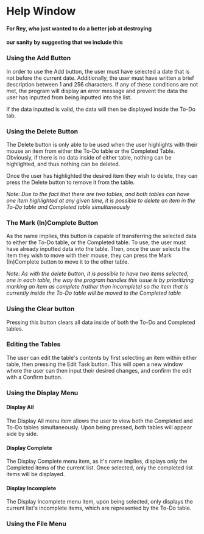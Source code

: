 # Help Window
#### For Rey, who just wanted to do a better job at destroying  
#### our sanity by suggesting that we include this
### Using the Add Button
In order to use the Add button, the user must have selected a date
that is not before the current date. Additionally, the user must have
written a brief description between 1 and 256 characters. If any of these
conditions are not met, the program will display an error message and prevent
the data the user has inputted from being inputted into the list.

If the data inputted is valid, the data will then be displayed inside the To-Do
tab.

### Using the Delete Button
The Delete button is only able to be used when the user highlights with their mouse an item from either
the To-Do table or the Completed Table. Obviously, if there is no data inside of either
table, nothing can be highlighted, and thus nothing can be deleted.

Once the user has highlighted the desired item they wish to delete, they can press the Delete button to remove
it from the table.

_Note: Due to the fact that there are two tables, and both tables can have one item highlighted at any
given time, it is possible to delete an item in the To-Do table and Completed table simultaneously_

### The Mark (In)Complete Button
As the name implies, this button is capable of transferring the selected data
to either the To-Do table, or the Completed table. To use, the user must have
already inputted data into the table. Then, once the user selects the item
they wish to move with their mouse, they can press the Mark (In)Complete button
to move it to the other table.

_Note: As with the delete button, it is possible to have two items selected, one in each table, the way
the program handles this issue is by prioritizing marking an item as complete (rather than incomplete)
so the item that is currently inside the To-Do table will be moved to the Completed table_
### Using the Clear button
Pressing this button clears all data inside of both the To-Do and Completed tables.

### Editing the Tables
The user can edit the table's contents by first selecting an item within either table,
then pressing the Edit Task button. This will open a new window where the user can then
input their desired changes, and confirm the edit with a Confirm button.

### Using the Display Menu
#### Display All
The Display All menu item allows the user to view both the Completed and To-Do tables
simultaneously. Upon being pressed, both tables will appear side by side.
#### Display Complete
The Display Complete menu item, as it's name implies, displays only the Completed items
of the current list. Once selected, only the completed list items will be displayed.
#### Display Incomplete
The Display Incomplete menu item, upon being selected, only displays the current list's
incomplete items, which are represented by the To-Do table.

### Using the File Menu

